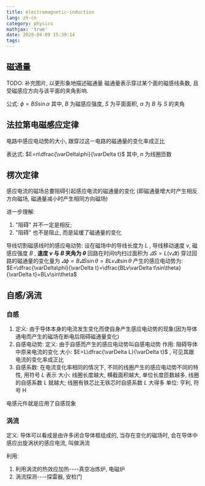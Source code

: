 ```yaml
---
title: electromagnetic-induction
lang: zh-cn
category: physics
mathjax: 'true'
date: 2020-04-09 15:39:14
tags:
---
```


## 磁通量

TODO: 补充图片, 以更形象地描述磁通量
磁通量表示穿过某个面的磁感线条数, 且受磁感应方向与该平面的夹角影响.

公式: $\phi=BS\sin\alpha$
其中, $B$ 为磁感应强度, $S$ 为平面面积, $\alpha$ 为 $B$ 与 $S$ 的夹角

## 法拉第电磁感应定律

电路中感应电动势的大小, 跟穿过这一电路的磁通量的变化率成正比

表达式: $E=n\dfrac{\varDelta\phi}{\varDelta t}$
其中, $n$ 为线圈匝数

## 楞次定律

感应电流的磁场总要阻碍引起感应电流的磁通量的变化
(即磁通量增大时产生相反方向磁场, 磁通量减小时产生相同方向磁场)

进一步理解:
1. "阻碍" 并不一定是相反;
2. "阻碍" 也不是阻止, 而是延缓了磁通量的变化

导线切割磁感线时的感应电动势:
设在磁场中的导线长度为 $L$ , 导线移动速度 $v$, 磁感应强度 $B$ , **速度 $v$ 与 $B$ 夹角为 $\theta$**
回路在时间t内扫过面积为 $\varDelta S=L(v\varDelta t)$
穿过回路的磁通量的变化量为 $\varDelta\phi=B\varDelta S\sin\theta=BLv\varDelta t\sin\theta$
产生的感应电动势为: $E=\dfrac{\varDelta\phi}{\varDelta t}=\dfrac{BLv\varDelta t\sin\theta}{\varDelta t}=BLv\sin\theta$

## 自感/涡流

### 自感

1. 定义: 由于导体本身的电流发生变化而使自身产生感应电动势的现象(因为导体通电而产生的磁场在断电后阻碍磁通量变化)
2. 自感电动势:
   定义: 由于自感而产生的感应电动势叫自感电动势
   作用: 阻碍导体中原来电流的变化
   大小: $E=L\dfrac{\varDelta L}{\varDelta t}$ , 可见其跟电流的变化率成正比
3. 自感系数:
   在电流变化率相同的情况下, 不同的线圈产生的感应电动势不同的特性, 用符号 $L$ 表示
   大小: 线圈长度越大, 横截面积越大, 单位长度匝数越多, 线圈的自感系数 $L$ 就越大; 线圈有铁芯比无铁芯时自感系数 $L$ 大得多
   单位: 亨利, 符号 $\text{H}$

电感元件就是应用了自感现象

### 涡流

定义: 导体可以看成是由许多闭合导体框组成的, 当存在变化的磁场时, 会在导体中感应出旋涡状的感应电流, 叫做涡流

利用:
1. 利用涡流的热效应加热----真空冶炼炉, 电磁炉
2. 涡流探测----探雷器, 安检门
